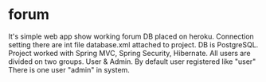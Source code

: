 # forum
It's simple web app show working forum
DB placed on heroku. Connection setting there are int file database.xml attached to project. DB is PostgreSQL.
Project worked with Spring MVC, Spring Security, Hibernate.
All users are divided on two groups. User & Admin.
By default user registered like "user"
There is one user "admin" in system.
